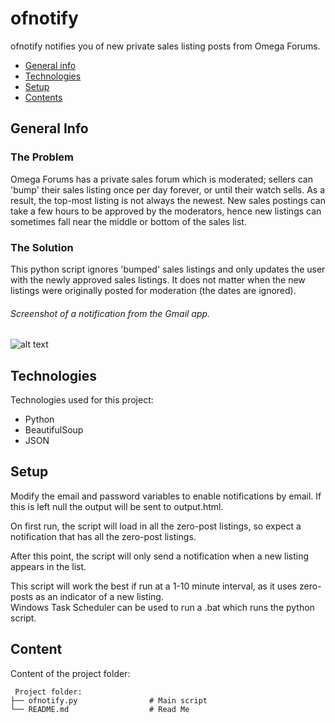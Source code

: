 # ofnotify
ofnotify notifies you of new private sales listing posts from Omega Forums. 

* [General info](#general-info)
* [Technologies](#technologies)
* [Setup](#setup)
* [Contents](#content)

## General Info
### The Problem
Omega Forums has a private sales forum which is moderated; sellers can 'bump' their sales listing once per day forever, 
or until their watch sells. As a result, the top-most listing is not always the newest. New sales postings can take a few hours to
be approved by the moderators, hence new listings can sometimes fall near the middle or bottom of the sales list. 

### The Solution
This python script ignores 'bumped' sales listings and only updates the user with the newly approved sales listings. It does not 
matter when the new listings were originally posted for moderation (the dates are ignored).

###### Screenshot of a notification from the Gmail app.
![alt text](https://i.imgur.com/ON67zc3.png)

## Technologies
Technologies used for this project:
* Python
* BeautifulSoup
* JSON

## Setup
Modify the email and password variables to enable notifications by email. If this is left null the output will be sent to output.html. 
  
On first run, the script will load in all the zero-post listings, so expect a notification that has all the zero-post listings.  
  
After this point, the script will only send a notification when a new listing appears in the list.  
  
This script will work the best if run at a 1-10 minute interval, as it uses zero-posts as an indicator of a new listing.      
Windows Task Scheduler can be used to run a .bat which runs the python script.

## Content
Content of the project folder:

```
 Project folder:
├── ofnotify.py                # Main script
└── README.md                  # Read Me
